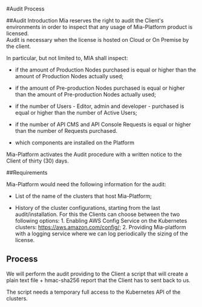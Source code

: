#Audit Process

##Audit Introduction
Mia reserves the right to audit the Client's environments in order to inspect that any usage of Mia-Platform product is licensed.  
Audit is necessary when the license is hosted on Cloud or On Premise by the client.

In particular, but not limited to, MIA shall inspect:

* if the amount of Production Nodes purchased is equal or higher than the amount of Production Nodes actually used;

* if the amount of Pre-production Nodes purchased is equal or higher than the amount of Pre-production Nodes actually used;

* if the number of Users - Editor, admin and developer - purchased is equal or higher than the number of Active Users;

* if the number of API CMS and API Console Requests is equal or higher than the number of Requests purchased.

* which components are installed on the Platform

Mia-Platform activates the Audit procedure with a written notice to the Client of
thirty (30) days.

##Requirements

Mia-Platform would need the following information for the audit:

* List of the name of the clusters that host Mia-Platform;

* History of the cluster configurations, starting from the last audit/installation. For this the Clients can choose between the two following options:
       1. Enabling AWS Config Service on the Kubernetes clusters: https://aws.amazon.com/config/;
       2. Providing Mia-platform with a logging service where we can log periodically the sizing of the license.

## Process

We will perform the audit providing to the Client a script that will create a plain text file + hmac-sha256 report that the Client has to sent back to us.

The script needs a temporary full access to the Kubernetes API of the clusters.

